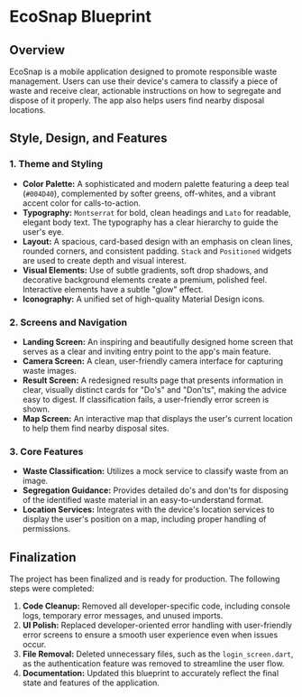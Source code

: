 
# EcoSnap Blueprint

## Overview

EcoSnap is a mobile application designed to promote responsible waste management. Users can use their device\'s camera to classify a piece of waste and receive clear, actionable instructions on how to segregate and dispose of it properly. The app also helps users find nearby disposal locations.

## Style, Design, and Features

### 1. **Theme and Styling**
- **Color Palette:** A sophisticated and modern palette featuring a deep teal (`#004D40`), complemented by softer greens, off-whites, and a vibrant accent color for calls-to-action.
- **Typography:** `Montserrat` for bold, clean headings and `Lato` for readable, elegant body text. The typography has a clear hierarchy to guide the user\'s eye.
- **Layout:** A spacious, card-based design with an emphasis on clean lines, rounded corners, and consistent padding. `Stack` and `Positioned` widgets are used to create depth and visual interest.
- **Visual Elements:** Use of subtle gradients, soft drop shadows, and decorative background elements create a premium, polished feel. Interactive elements have a subtle "glow" effect.
- **Iconography:** A unified set of high-quality Material Design icons.

### 2. **Screens and Navigation**
- **Landing Screen:** An inspiring and beautifully designed home screen that serves as a clear and inviting entry point to the app\'s main feature.
- **Camera Screen:** A clean, user-friendly camera interface for capturing waste images.
- **Result Screen:** A redesigned results page that presents information in clear, visually distinct cards for "Do\'s" and "Don\'ts", making the advice easy to digest. If classification fails, a user-friendly error screen is shown.
- **Map Screen:** An interactive map that displays the user\'s current location to help them find nearby disposal sites.

### 3. **Core Features**
- **Waste Classification:** Utilizes a mock service to classify waste from an image.
- **Segregation Guidance:** Provides detailed do\'s and don\'ts for disposing of the identified waste material in an easy-to-understand format.
- **Location Services:** Integrates with the device\'s location services to display the user\'s position on a map, including proper handling of permissions.

## Finalization

The project has been finalized and is ready for production. The following steps were completed:

1.  **Code Cleanup:** Removed all developer-specific code, including console logs, temporary error messages, and unused imports.
2.  **UI Polish:** Replaced developer-oriented error handling with user-friendly error screens to ensure a smooth user experience even when issues occur.
3.  **File Removal:** Deleted unnecessary files, such as the `login_screen.dart`, as the authentication feature was removed to streamline the user flow.
4.  **Documentation:** Updated this blueprint to accurately reflect the final state and features of the application.
